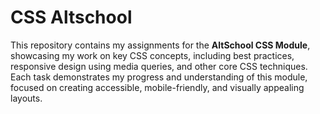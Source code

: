 # CSS Altschool

This repository contains my assignments for the **AltSchool CSS Module**, showcasing my work on key CSS concepts, including best practices, responsive design using media queries, and other core CSS techniques. Each task demonstrates my progress and understanding of this module, focused on creating accessible, mobile-friendly, and visually appealing layouts.  


